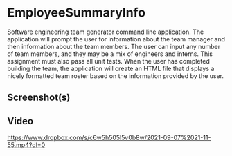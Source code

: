 # EmployeeSummaryInfo

Software engineering team generator command line application. The application will prompt the user for information about the team manager and then information about the team members. The user can input any number of team members, and they may be a mix of engineers and interns. This assignment must also pass all unit tests. When the user has completed building the team, the application will create an HTML file that displays a nicely formatted team roster based on the information provided by the user. 

## Screenshot(s)

## Video 

https://www.dropbox.com/s/c6w5h505l5v0b8w/2021-09-07%2021-11-55.mp4?dl=0